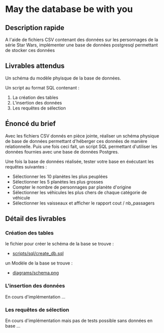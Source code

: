# May the database be with you

## Description rapide

A l'aide de fichiers CSV contenant des données sur les personnages de la série Star Wars, implémenter une base de données postgresql permettant de stocker ces données

## Livrables attendus

Un schéma du modèle phyisque de la base de données.

Un script au format SQL contenant :

1. La création des tables
1. L'insertion des données
1. Les requêtes de sélection

## Énoncé du brief

Avec les fichiers CSV donnés en pièce jointe, réaliser un schéma physique de base de données permettant d'héberger ces données de manière relationnelle. Puis une fois ceci fait, un script SQL permettant d'utiliser les données fournies avec une base de données Postgres.

Une fois la base de données réalisée, tester votre base en éxécutant les requêtes suivantes :

- Sélectionner les 10 planètes les plus peuplées
- Sélectionner les 5 planètes les plus grosses
- Compter le nombre de personnages par planète d'origine
- Sélectionner les véhicules les plus chers de chaque catégorie de véhicule
- Sélectionner les vaisseaux et afficher le rapport cout / nb_passagers

## Détail des livrables

### Création des tables

le fichier pour créer le schéma de la base se trouve :

- [scripts/sql/create_db.sql](scripts/sql/create_db.sql)

un Modèle de la base se trouve :

- [diagrams/schema.png](diagrams/schema.png)

### L'insertion des données

En cours d'implémentation ...

### Les requêtes de sélection

En cours d'implémentation mais pas de tests possible sans données en base ...
